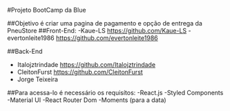 #Projeto BootCamp da Blue

##Objetivo é criar uma pagina de pagamento e opção de entrega da PneuStore
##Front-End:
-Kaue-LS  https://github.com/Kaue-LS
-evertonleite1986  https://github.com/evertonleite1986

##Back-End
- Italojztrindade https://github.com/Italojztrindade
- CleitonFurst https://github.com/CleitonFurst
- Jorge Teixeira

##Para acessa-lo é necessário os requisítos:
-React.js
-Styled Components
-Material UI
-React Router Dom
-Moments (para a data)

